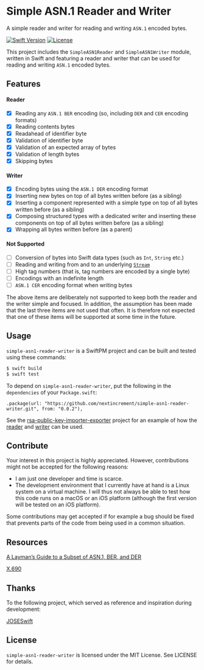 # Simple ASN.1 Reader and Writer

A simple reader and writer for reading and writing `ASN.1` encoded bytes.

[![Swift Version][swift-image]][swift-url] [![License][license-image]][license-url]

This project includes the `SimpleASN1Reader` and `SimpleASN1Writer` module, written in Swift and featuring a reader and writer that can be used for reading and writing `ASN.1` encoded bytes.

## Features

#### Reader
- [x] Reading any `ASN.1 BER` encoding (so, including `DER` and `CER` encoding formats)
- [x] Reading contents bytes
- [x] Readahead of identifier byte
- [x] Validation of identifier byte
- [x] Validation of an expected array of bytes
- [x] Validation of length bytes
- [x] Skipping bytes

#### Writer
- [x] Encoding bytes using the `ASN.1 DER` encoding format
- [x] Inserting new bytes on top of all bytes written before (as a sibling)
- [x] Inserting a component represented with a simple type on top of all bytes written before (as a sibling)
- [x] Composing structured types with a dedicated writer and inserting these components on top of all bytes written before (as a sibling)
- [x] Wrapping all bytes written before (as a parent)

#### Not Supported
- [ ] Conversion of bytes into Swift data types (such as `Int`, `String` etc.)
- [ ] Reading and writing from and to an underlying [`Stream`](https://developer.apple.com/documentation/foundation/stream)
- [ ] High tag numbers (that is, tag numbers are encoded by a single byte)
- [ ] Encodings with an indefinite length
- [ ] `ASN.1 CER` encoding format when writing bytes

The above items are deliberately not supported to keep both the reader and the writer simple and focused. In addition, the assumption has been made that the last three items are not used that often. It is therefore not expected that one of these items will be supported at some time in the future.

## Usage

`simple-asn1-reader-writer` is a SwiftPM project and can be built and tested using these commands:

```bash
$ swift build
$ swift test
```

To depend on `simple-asn1-reader-writer`, put the following in the `dependencies` of your `Package.swift`:

    .package(url: "https://github.com/nextincrement/simple-asn1-reader-writer.git", from: "0.0.2"),

See the [rsa-public-key-importer-exporter](https://github.com/nextincrement/rsa-public-key-importer-exporter) project for an example of how the [reader](https://github.com/nextincrement/rsa-public-key-importer-exporter/blob/master/Sources/RSAPublicKeyImporter/RSAPublicKeyImporter.swift) and [writer](https://github.com/nextincrement/rsa-public-key-importer-exporter/blob/master/Sources/RSAPublicKeyExporter/RSAPublicKeyExporter.swift) can be used.

## Contribute

Your interest in this project is highly appreciated. However, contributions might not be accepted for the following reasons:
- I am just one developer and time is scarce.
- The development environment that I currently have at hand is a Linux system on a virtual machine. I will thus not always be able to test how this code runs on a macOS or an iOS platform (although the first version will be tested on an iOS platform).

Some contributions may get accepted if for example a bug should be fixed that prevents parts of the code from being used in a common situation.

## Resources

[A Layman’s Guide to a Subset of ASN.1, BER, and DER](http://luca.ntop.org/Teaching/Appunti/asn1.html)

[X.690](https://www.itu.int/rec/T-REC-X.690-201508-I/en)

## Thanks
To the following project, which served as reference and inspiration during development:

[JOSESwift](https://github.com/airsidemobile/JOSESwift)


## License
`simple-asn1-reader-writer` is licensed under the MIT License. See LICENSE for details.

[swift-image]:https://img.shields.io/badge/swift-5.0-orange.svg
[swift-url]:https://swift.org/
[license-image]: https://img.shields.io/badge/License-MIT-blue.svg
[license-url]: LICENSE
